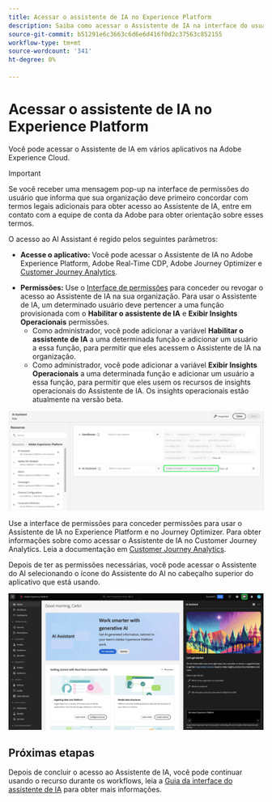 ```yaml
---
title: Acessar o assistente de IA no Experience Platform
description: Saiba como acessar o Assistente de IA na interface do usuário do Experience Cloud.
source-git-commit: b51291e6c3663c6d6e6d416f0d2c37563c852155
workflow-type: tm+mt
source-wordcount: '341'
ht-degree: 0%

---
```


# Acessar o assistente de IA no Experience Platform

Você pode acessar o Assistente de IA em vários aplicativos na Adobe Experience Cloud.

>[!IMPORTANT]
>
>Se você receber uma mensagem pop-up na interface de permissões do usuário que informa que sua organização deve primeiro concordar com termos legais adicionais para obter acesso ao Assistente de IA, entre em contato com a equipe de conta da Adobe para obter orientação sobre esses termos.

O acesso ao AI Assistant é regido pelos seguintes parâmetros:

* **Acesse o aplicativo:** Você pode acessar o Assistente de IA no Adobe Experience Platform, Adobe Real-Time CDP, Adobe Journey Optimizer e [Customer Journey Analytics](https://experienceleague.adobe.com/en/docs/analytics-platform/using/ai-assistant).
<!-- * **Contractual access:** Your company must agree to certain [!DNL GenAI]-related legal terms before your organization can use AI Assistant. Contact your organization's administrator or your Adobe Account Team if you are not able to access AI Assistant.  -->
* **Permissões:** Use o [Interface de permissões](../access-control/abac/ui/permissions.md) para conceder ou revogar o acesso ao Assistente de IA na sua organização. Para usar o Assistente de IA, um determinado usuário deve pertencer a uma função provisionada com o **Habilitar o assistente de IA** e **Exibir Insights Operacionais** permissões.
   * Como administrador, você pode adicionar a variável **Habilitar o assistente de IA** a uma determinada função e adicionar um usuário a essa função, para permitir que eles acessem o Assistente de IA na organização.
   * Como administrador, você pode adicionar a variável **Exibir Insights Operacionais** a uma determinada função e adicionar um usuário a essa função, para permitir que eles usem os recursos de insights operacionais do Assistente de IA. Os insights operacionais estão atualmente na versão beta.

![A página da interface de permissões com as permissões Ativar assistente de IA e Exibir insights operacionais incluídas em uma determinada função.](./images/permissions.png)

Use a interface de permissões para conceder permissões para usar o Assistente de IA no Experience Platform e no Journey Optimizer. Para obter informações sobre como acessar o Assistente de IA no Customer Journey Analytics. Leia a documentação em [Customer Journey Analytics](https://experienceleague.adobe.com/en/docs/analytics-platform/using/ai-assistant).

Depois de ter as permissões necessárias, você pode acessar o Assistente do AI selecionando o ícone do Assistente do AI no cabeçalho superior do aplicativo que está usando.

![Assistente de IA com experiência de usuário inicial.](./images/ai-assistant.png)

## Próximas etapas

Depois de concluir o acesso ao Assistente de IA, você pode continuar usando o recurso durante os workflows, leia a [Guia da interface do assistente de IA](./ui-guide.md) para obter mais informações.